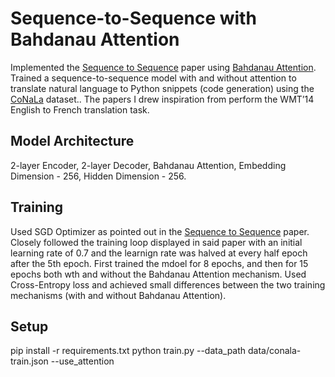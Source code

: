 # Sequence-to-Sequence with Bahdanau Attention
Implemented the [Sequence to Sequence](https://arxiv.org/pdf/1409.3215) paper using [Bahdanau Attention](https://arxiv.org/pdf/1409.0473). 
Trained a sequence-to-sequence model with and without attention to translate natural language to Python snippets (code generation) using the [CoNaLa](https://conala-corpus.github.io/) dataset..
The papers I drew inspiration from perform the WMT’14 English to French translation task. 

## Model Architecture
2-layer Encoder, 2-layer Decoder, Bahdanau Attention, Embedding Dimension - 256, Hidden Dimension - 256. 

## Training
Used SGD Optimizer as pointed out in the [Sequence to Sequence](https://arxiv.org/pdf/1409.3215) paper. Closely followed the training loop displayed in said paper with an initial learning rate of 0.7 and the learnign rate was halved at every half epoch after the 5th epoch. First trained the mdoel for 8 epochs, and then for 15 epochs both wth and without the Bahdanau Attention mechanism. Used Cross-Entropy loss and achieved small differences between the two training mechanisms (with and without Bahdanau Attention). 

## Setup
pip install -r requirements.txt
python train.py --data_path data/conala-train.json --use_attention
